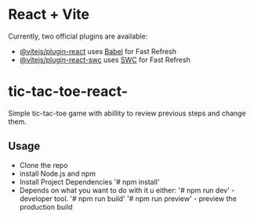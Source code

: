 # React + Vite

Currently, two official plugins are available:

- [@vitejs/plugin-react](https://github.com/vitejs/vite-plugin-react/blob/main/packages/plugin-react/README.md) uses [Babel](https://babeljs.io/) for Fast Refresh
- [@vitejs/plugin-react-swc](https://github.com/vitejs/vite-plugin-react-swc) uses [SWC](https://swc.rs/) for Fast Refresh

# tic-tac-toe-react-

Simple tic-tac-toe game with abillity to review previous steps and change them.

 ## Usage
- Clone the repo
- install Node.js and npm
- Install Project Dependencies 
   '# npm install'
- Depends on what you want to do with it u either:
  '# npm run dev' - developer tool.
  '# npm run build' '# npm run preview' - preview the production build
